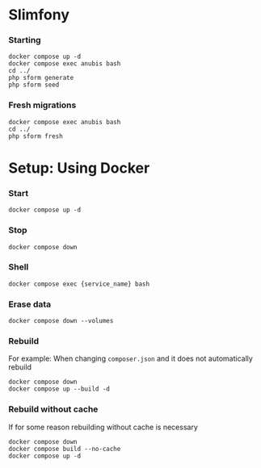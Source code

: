 # Slimfony
### Starting
```
docker compose up -d
docker compose exec anubis bash
cd ../
php sform generate
php sform seed
```

### Fresh migrations
```
docker compose exec anubis bash
cd ../
php sform fresh
```

# Setup: Using Docker
### Start
```
docker compose up -d
```

### Stop
```
docker compose down
```

### Shell
```
docker compose exec {service_name} bash
```

### Erase data
```
docker compose down --volumes
```

### Rebuild
For example: When changing `composer.json` and it does not automatically rebuild
```
docker compose down
docker compose up --build -d
```

### Rebuild without cache
If for some reason rebuilding without cache is necessary
```
docker compose down
docker compose build --no-cache
docker compose up -d
```
